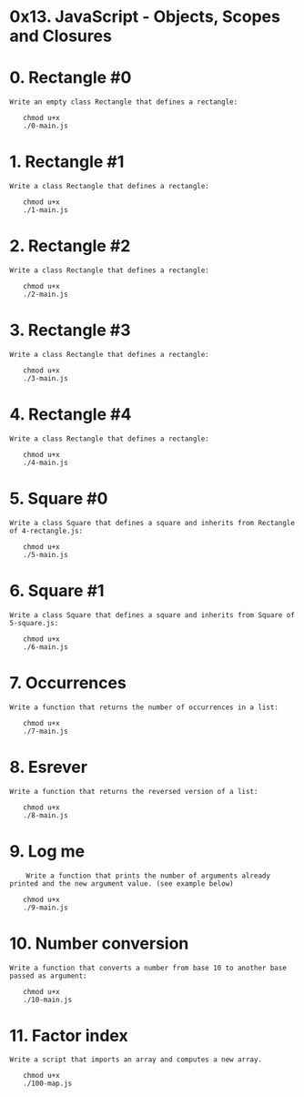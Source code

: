 # 0x13. JavaScript - Objects, Scopes and Closures

# 0. Rectangle #0


    Write an empty class Rectangle that defines a rectangle:

<ul>

    chmod u+x 
    ./0-main.js

</ul>

# 1. Rectangle #1

    Write a class Rectangle that defines a rectangle:


<ul>

    chmod u+x 
    ./1-main.js

</ul>

# 2. Rectangle #2


    Write a class Rectangle that defines a rectangle:


<ul>

    chmod u+x 
    ./2-main.js

</ul>

# 3. Rectangle #3


    Write a class Rectangle that defines a rectangle:

<ul>

    chmod u+x 
    ./3-main.js

</ul>

# 4. Rectangle #4


    Write a class Rectangle that defines a rectangle:

<ul>

    chmod u+x 
    ./4-main.js

</ul>

# 5. Square #0


    Write a class Square that defines a square and inherits from Rectangle of 4-rectangle.js:


<ul>

    chmod u+x 
    ./5-main.js

</ul>

# 6. Square #1


    Write a class Square that defines a square and inherits from Square of 5-square.js:


<ul>

    chmod u+x 
    ./6-main.js

</ul>

# 7. Occurrences


    Write a function that returns the number of occurrences in a list:

<ul>

    chmod u+x 
    ./7-main.js

</ul>

# 8. Esrever


    Write a function that returns the reversed version of a list:

<ul>

    chmod u+x 
    ./8-main.js

</ul>

# 9. Log me

        Write a function that prints the number of arguments already printed and the new argument value. (see example below)

<ul>

    chmod u+x 
    ./9-main.js

</ul>

# 10. Number conversion

    Write a function that converts a number from base 10 to another base passed as argument:


<ul>

    chmod u+x 
    ./10-main.js

</ul>

# 11. Factor index

    Write a script that imports an array and computes a new array.

<ul>

    chmod u+x 
    ./100-map.js 

</ul>

